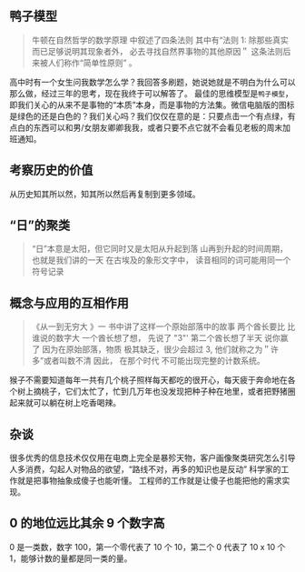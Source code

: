 ## 鸭子模型

> 牛顿在自然哲学的数学原理 中叙述了四条法则
其中有“法则 1: 除那些真实而已足够说明其现象者外，
必去寻找自然界事物的其他原因＂ 
这条法则后来被人们称作“简单性原则” 。

高中时有一个女生问我数学怎么学？我回答多刷题，她说她就是不明白为什么可以那么做，经过三年的思考，现在我终于可以解答了。
最佳的思维模型是`鸭子模型`，即我们关心的从来不是事物的“本质”本身，而是事物的方法集。微信电脑版的图标是绿色的还是白色的？我们关心吗？我们仅仅在意的是：只要点击一个有点绿，有点白的东西可以和男/女朋友卿卿我我，或者只要不点它就不会看见老板的周末加班通知。

## 考察历史的价值

从历史知其所以然，知其所以然后再复制到更多领域。

## “日”的聚类

> “日”本意是太阳，但它同时又是太阳从升起到落
山再到升起的时间周期，也就是我们讲的一天 在古埃及的象形文字中，
读音相同的词可能用同一个符号记录

## 概念与应用的互相作用

>《从一到无穷大 》一 书中讲了这样一个原始部落中的故事
两个酋长要比 比谁说的数字大 一个酋长想了想，
先说了 "3"' 第二个酋长想了半天 说你赢了 因为在原始部落，物质
极其缺乏，很少会超过 3, 他们就称之为＂许多”或者叫数不清 因此，
在那个时代 不可能出现完整的计数系统。

猴子不需要知道每年一共有几个桃子照样每天都吃的很开心，每天疲于奔命地在各个树上摘桃子，它们太忙了，忙到几万年也没发现把种子种在地里，或者把野猪圈起来就可以躺在树上吃香喝辣。

## 杂谈

很多优秀的信息技术仅仅用在电商上完全是暴殄天物，客户画像聚类研究怎么引导人多消费，勾起人对物品的欲望，“路线不对，再多的知识也是反动”
科学家的工作就是把事物抽象成傻子也能听懂。
工程师的工作就是让傻子也能把他的需求实现。
## 0 的地位远比其余 9 个数字高

0 是一类数，数字 100，第一个零代表了 10 个 10，第二个 0 代表了 10 x 10 个 1，能够计数的量都是同一类的量。
